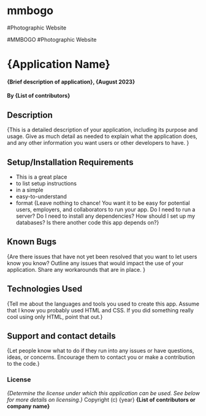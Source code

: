 # mmbogo
#Photographic Website


#MMBOGO
#Photographic Website


# {Application Name}
#### {Brief description of application}, {August 2023}
#### By **{List of contributors}**

## Description
{This is a detailed description of your application, including its purpose and usage.  Give as much detail as needed to explain what the application does, and any other information you want users or other developers to have. }

## Setup/Installation Requirements
* This is a great place
* to list setup instructions
* in a simple
* easy-to-understand
* format
{Leave nothing to chance! You want it to be easy for potential users, employers, and collaborators to run your app. Do I need to run a server? Do I need to install any dependencies? How should I set up my databases? Is there another code this app depends on?}

## Known Bugs
{Are there issues that have not yet been resolved that you want to let users know you know? Outline any issues that would impact the use of your application. Share any workarounds that are in place. }

## Technologies Used
{Tell me about the languages and tools you used to create this app. Assume that I know you probably used HTML and CSS. If you did something really cool using only HTML, point that out.}

## Support and contact details
{Let people know what to do if they run into any issues or have questions, ideas, or concerns.  Encourage them to contact you or make a contribution to the code.}

### License
*{Determine the license under which this application can be used.  See below for more details on licensing.}*
Copyright (c) {year} **{List of contributors or company name}**
